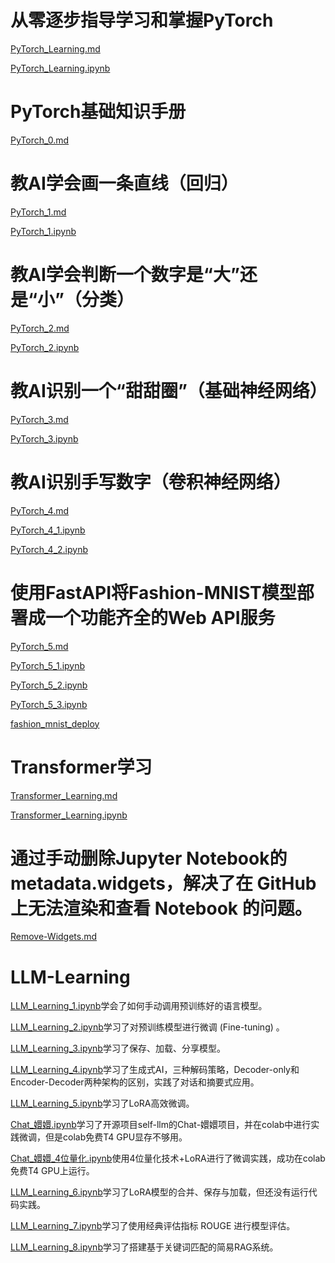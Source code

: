 
# 从零逐步指导学习和掌握PyTorch

[PyTorch_Learning.md](PyTorch_Learning.md)

[PyTorch_Learning.ipynb](PyTorch_Learning.ipynb)



# PyTorch基础知识手册

[PyTorch_0.md](PyTorch_0.md)




# 教AI学会画一条直线（回归）

[PyTorch_1.md](PyTorch_1.md)

[PyTorch_1.ipynb](PyTorch_1.ipynb)



# 教AI学会判断一个数字是“大”还是“小”（分类）

[PyTorch_2.md](PyTorch_2.md)

[PyTorch_2.ipynb](PyTorch_2.ipynb)








# 教AI识别一个“甜甜圈”（基础神经网络）



[PyTorch_3.md](PyTorch_3.md)

[PyTorch_3.ipynb](PyTorch_3.ipynb)





# 教AI识别手写数字（卷积神经网络）



[PyTorch_4.md](PyTorch_4.md)

[PyTorch_4_1.ipynb](PyTorch_4_1.ipynb)

[PyTorch_4_2.ipynb](PyTorch_4_2.ipynb)






# 使用FastAPI将Fashion-MNIST模型部署成一个功能齐全的Web API服务






[PyTorch_5.md](PyTorch_5.md)

[PyTorch_5_1.ipynb](PyTorch_5_1.ipynb)

[PyTorch_5_2.ipynb](PyTorch_5_2.ipynb)

[PyTorch_5_3.ipynb](PyTorch_5_3.ipynb)

[fashion_mnist_deploy](fashion_mnist_deploy)






# Transformer学习

[Transformer_Learning.md](Transformer_Learning.md)

[Transformer_Learning.ipynb](Transformer_Learning.ipynb)




# 通过手动删除Jupyter Notebook的metadata.widgets，解决了在 GitHub 上无法渲染和查看 Notebook 的问题。

[Remove-Widgets.md](Remove-Widgets.md)

# LLM-Learning



[LLM_Learning_1.ipynb](LLM_Learning_1.ipynb)学会了如何手动调用预训练好的语言模型。

[LLM_Learning_2.ipynb](LLM_Learning_2.ipynb)学习了对预训练模型进行微调 (Fine-tuning) 。

[LLM_Learning_3.ipynb](LLM_Learning_3.ipynb)学习了保存、加载、分享模型。


[LLM_Learning_4.ipynb](LLM_Learning_4.ipynb)学习了生成式AI，三种解码策略，Decoder-only和Encoder-Decoder两种架构的区别，实践了对话和摘要式应用。



[LLM_Learning_5.ipynb](LLM_Learning_5.ipynb)学习了LoRA高效微调。


[Chat_嬛嬛.ipynb](Chat_嬛嬛.ipynb)学习了开源项目self-llm的Chat-嬛嬛项目，并在colab中进行实践微调，但是colab免费T4 GPU显存不够用。


[Chat_嬛嬛_4位量化.ipynb](Chat_嬛嬛_4位量化.ipynb)使用4位量化技术+LoRA进行了微调实践，成功在colab免费T4 GPU上运行。


[LLM_Learning_6.ipynb](LLM_Learning_6.ipynb)学习了LoRA模型的合并、保存与加载，但还没有运行代码实践。

[LLM_Learning_7.ipynb](LLM_Learning_7.ipynb)学习了使用经典评估指标 ROUGE 进行模型评估。

[LLM_Learning_8.ipynb](LLM_Learning_8.ipynb)学习了搭建基于关键词匹配的简易RAG系统。


